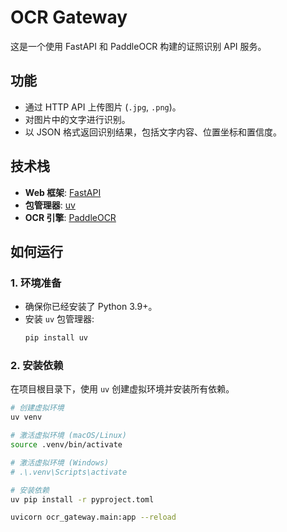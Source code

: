 # OCR Gateway

这是一个使用 FastAPI 和 PaddleOCR 构建的证照识别 API 服务。

## 功能

-   通过 HTTP API 上传图片 (`.jpg`, `.png`)。
-   对图片中的文字进行识别。
-   以 JSON 格式返回识别结果，包括文字内容、位置坐标和置信度。

## 技术栈

-   **Web 框架**: [FastAPI](https://fastapi.tiangolo.com/)
-   **包管理器**: [uv](https://github.com/astral-sh/uv)
-   **OCR 引擎**: [PaddleOCR](https://github.com/PaddlePaddle/PaddleOCR)

## 如何运行

### 1. 环境准备

-   确保你已经安装了 Python 3.9+。
-   安装 `uv` 包管理器:
    ```bash
    pip install uv
    ```

### 2. 安装依赖

在项目根目录下，使用 `uv` 创建虚拟环境并安装所有依赖。

```bash
# 创建虚拟环境
uv venv

# 激活虚拟环境 (macOS/Linux)
source .venv/bin/activate

# 激活虚拟环境 (Windows)
# .\.venv\Scripts\activate

# 安装依赖
uv pip install -r pyproject.toml

uvicorn ocr_gateway.main:app --reload